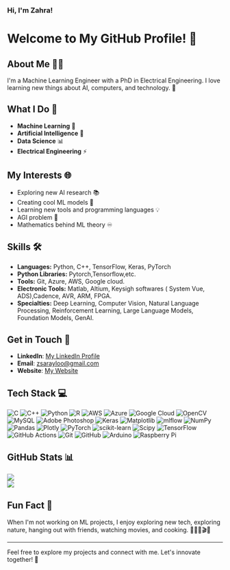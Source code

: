 ### Hi, I'm Zahra!

# Welcome to My GitHub Profile! 👋

## About Me 💁‍♀️
I'm a Machine Learning Engineer with a PhD in Electrical Engineering. I love learning new things about AI, computers, and technology. 🌟

## What I Do 💼
- **Machine Learning** 🤖
- **Artificial Intelligence** 🧠
- **Data Science** 📊
- **Electrical Engineering** ⚡

## My Interests 🌐
- Exploring new AI research 📚
- Creating cool ML models 🚀
- Learning new tools and programming languages 💡
- AGI problem :brain:
- Mathematics behind ML theory :infinity:

## Skills 🛠️
- **Languages:** Python, C++, TensorFlow, Keras, PyTorch
- **Python Libraries:** Pytorch,Tensorflow,etc.
- **Tools:** Git, Azure, AWS, Google cloud.
- **Electronic Tools:** Matlab, Altium, Keysigh softwares ( System Vue, ADS),Cadence, AVR, ARM, FPGA.
- **Specialties:** Deep Learning, Computer Vision, Natural Language Processing, Reinforcement Learning, Large Language Models, Foundation Models, GenAI. 

## Get in Touch 🤝
- **LinkedIn**: [My LinkedIn Profile](https://www.linkedin.com/in/zahra-sarayloo/)
- **Email**: [ zsarayloo@gmail.com ](mailto:zsarayloo@gmail.com)
- **Website**: [My Website](https://sites.google.com/view/zahrasarayloo/home)

## Tech Stack 💻 
![C](https://img.shields.io/badge/c-%2300599C.svg?style=for-the-badge&logo=c&logoColor=white) ![C++](https://img.shields.io/badge/c++-%2300599C.svg?style=for-the-badge&logo=c%2B%2B&logoColor=white) ![Python](https://img.shields.io/badge/python-3670A0?style=for-the-badge&logo=python&logoColor=ffdd54) ![R](https://img.shields.io/badge/r-%23276DC3.svg?style=for-the-badge&logo=r&logoColor=white) ![AWS](https://img.shields.io/badge/AWS-%23FF9900.svg?style=for-the-badge&logo=amazon-aws&logoColor=white) ![Azure](https://img.shields.io/badge/azure-%230072C6.svg?style=for-the-badge&logo=microsoftazure&logoColor=white) ![Google Cloud](https://img.shields.io/badge/GoogleCloud-%234285F4.svg?style=for-the-badge&logo=google-cloud&logoColor=white) ![OpenCV](https://img.shields.io/badge/opencv-%23white.svg?style=for-the-badge&logo=opencv&logoColor=white) ![MySQL](https://img.shields.io/badge/mysql-4479A1.svg?style=for-the-badge&logo=mysql&logoColor=white) ![Adobe Photoshop](https://img.shields.io/badge/adobe%20photoshop-%2331A8FF.svg?style=for-the-badge&logo=adobe%20photoshop&logoColor=white) ![Keras](https://img.shields.io/badge/Keras-%23D00000.svg?style=for-the-badge&logo=Keras&logoColor=white) ![Matplotlib](https://img.shields.io/badge/Matplotlib-%23ffffff.svg?style=for-the-badge&logo=Matplotlib&logoColor=black) ![mlflow](https://img.shields.io/badge/mlflow-%23d9ead3.svg?style=for-the-badge&logo=numpy&logoColor=blue) ![NumPy](https://img.shields.io/badge/numpy-%23013243.svg?style=for-the-badge&logo=numpy&logoColor=white) ![Pandas](https://img.shields.io/badge/pandas-%23150458.svg?style=for-the-badge&logo=pandas&logoColor=white) ![Plotly](https://img.shields.io/badge/Plotly-%233F4F75.svg?style=for-the-badge&logo=plotly&logoColor=white) ![PyTorch](https://img.shields.io/badge/PyTorch-%23EE4C2C.svg?style=for-the-badge&logo=PyTorch&logoColor=white) ![scikit-learn](https://img.shields.io/badge/scikit--learn-%23F7931E.svg?style=for-the-badge&logo=scikit-learn&logoColor=white) ![Scipy](https://img.shields.io/badge/SciPy-%230C55A5.svg?style=for-the-badge&logo=scipy&logoColor=%white) ![TensorFlow](https://img.shields.io/badge/TensorFlow-%23FF6F00.svg?style=for-the-badge&logo=TensorFlow&logoColor=white) ![GitHub Actions](https://img.shields.io/badge/github%20actions-%232671E5.svg?style=for-the-badge&logo=githubactions&logoColor=white) ![Git](https://img.shields.io/badge/git-%23F05033.svg?style=for-the-badge&logo=git&logoColor=white) ![GitHub](https://img.shields.io/badge/github-%23121011.svg?style=for-the-badge&logo=github&logoColor=white) ![Arduino](https://img.shields.io/badge/-Arduino-00979D?style=for-the-badge&logo=Arduino&logoColor=white) ![Raspberry Pi](https://img.shields.io/badge/-RaspberryPi-C51A4A?style=for-the-badge&logo=Raspberry-Pi)
## GitHub Stats 📊
![](https://github-readme-stats.vercel.app/api?username=zsarayloo&theme=tokyonight&hide_border=false&include_all_commits=true&count_private=true)<br/>
![](https://github-readme-streak-stats.herokuapp.com/?user=zsarayloo&theme=tokyonight&hide_border=false)<br/>

## Fun Fact 🎉
When I'm not working on ML projects, I enjoy exploring new tech, exploring nature, hanging out with friends, watching movies, and cooking. 🌳👯‍♀️🎬🍲

---

Feel free to explore my projects and connect with me. Let's innovate together! 🚀

<!-- Proudly created with GPRM ( https://gprm.itsvg.in ) -->









